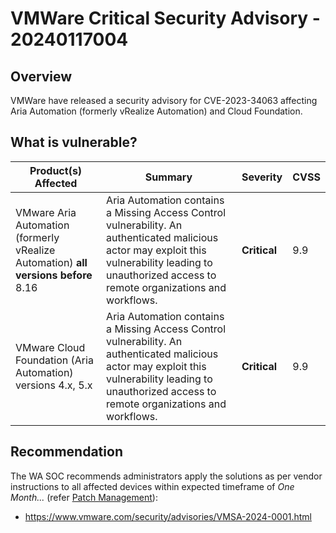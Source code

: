 # VMWare Critical Security Advisory - 20240117004

## Overview

VMWare have released a security advisory for CVE-2023-34063 affecting Aria Automation (formerly vRealize Automation) and Cloud Foundation.

## What is vulnerable?

| Product(s) Affected                                                                | Summary                                                                                                                                                                                                | Severity     | CVSS |
| ---------------------------------------------------------------------------------- | ------------------------------------------------------------------------------------------------------------------------------------------------------------------------------------------------------ | ------------ | ---- |
| VMware Aria Automation (formerly vRealize Automation) **all versions before** 8.16 | Aria Automation contains a Missing Access Control vulnerability. An authenticated malicious actor may exploit this vulnerability leading to unauthorized access to remote organizations and workflows. | **Critical** | 9.9  |
| VMware Cloud Foundation (Aria Automation) versions 4.x, 5.x                        | Aria Automation contains a Missing Access Control vulnerability. An authenticated malicious actor may exploit this vulnerability leading to unauthorized access to remote organizations and workflows. | **Critical** | 9.9  |

## Recommendation

The WA SOC recommends administrators apply the solutions as per vendor instructions to all affected devices within expected timeframe of *One Month...* (refer [Patch Management](../guidelines/patch-management.md)):

- <https://www.vmware.com/security/advisories/VMSA-2024-0001.html>
